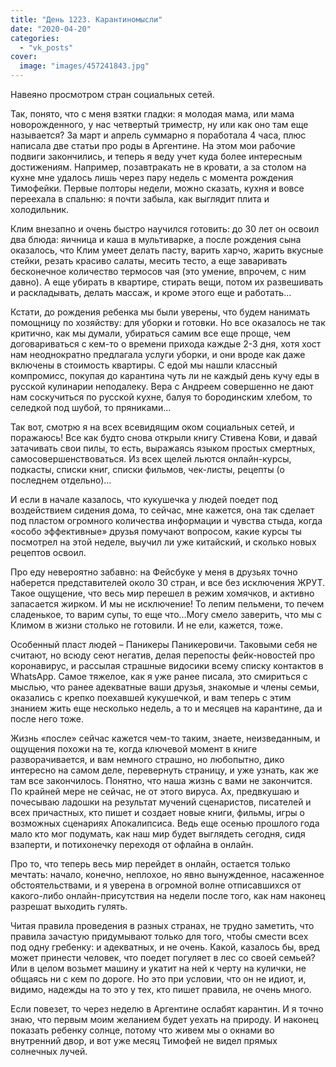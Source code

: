 ```yaml
---
title: "День 1223. Карантиномысли"
date: "2020-04-20"
categories: 
  - "vk_posts"
cover:
  image: "images/457241843.jpg"
---
```


Навеяно просмотром стран социальных сетей.

Так, понято, что с меня взятки гладки: я молодая мама, или мама новорожденного, у нас четвертый триместр, ну или как оно там еще называется? За март и апрель суммарно я поработала 4 часа, плюс написала две статьи про роды в Аргентине. На этом мои рабочие подвиги закончились, и теперь я веду учет куда более интересным достижениям. Например, позавтракать не в кровати, а за столом на кухне мне удалось лишь через пару недель с момента рождения Тимофейки. Первые полторы недели, можно сказать, кухня и вовсе переехала в спальню: я почти забыла, как выглядит плита и холодильник.

<!--more-->

Клим внезапно и очень быстро научился готовить: до 30 лет он освоил два блюда: яичница и каша в мультиварке, а после рождения сына оказалось, что Клим умеет делать пасту, варить харчо, жарить вкусные стейки, резать красиво салаты, месить тесто, а еще заваривать бесконечное количество термосов чая (это умение, впрочем, с ним давно). А еще убирать в квартире, стирать вещи, потом их развешивать и раскладывать, делать массаж, и кроме этого еще и работать…

Кстати, до рождения ребенка мы были уверены, что будем нанимать помощницу по хозяйству: для уборки и готовки. Но все оказалось не так критично, как мы думали, убираться самим все еще проще, чем договариваться с кем-то о времени прихода каждые 2-3 дня, хотя хост нам неоднократно предлагала услуги уборки, и они вроде как даже включены в стоимость квартиры. С едой мы нашли классный компромисс, покупая до карантина чуть ли не каждый день кучу еды в русской кулинарии неподалеку. Вера с Андреем совершенно не дают нам соскучиться по русской кухне, балуя то бородинским хлебом, то селедкой под шубой, то пряниками…

Так вот, смотрю я на всех всевидящим оком социальных сетей, и поражаюсь! Все как будто снова открыли книгу Стивена Кови, и давай затачивать свои пилы, то есть, выражаясь языком простых смертных, самосовершенствоваться. Из всех щелей льются онлайн-курсы, подкасты, списки книг, списки фильмов, чек-листы, рецепты (о последнем отдельно)…

И если в начале казалось, что кукушечка у людей поедет под воздействием сидения дома, то сейчас, мне кажется, она так сделает под пластом огромного количества информации и чувства стыда, когда «особо эффективные» друзья помучают вопросом, какие курсы ты посмотрел на этой неделе, выучил ли уже китайский, и сколько новых рецептов освоил.

Про еду невероятно забавно: на Фейсбуке у меня в друзьях точно наберется представителей около 30 стран, и все без исключения ЖРУТ. Такое ощущение, что весь мир перешел в режим хомячков, и активно запасается жирком. И мы не исключение! То лепим пельмени, то печем сладенькое, то варим супы, то еще что…Могу смело заверить, что мы с Климом в жизни столько не готовили. И не ели, кажется, тоже.

Особенный пласт людей – Паникеры Паникеровичи. Таковыми себя не считают, но всюду сеют негатив, делая перепосты фейк-новостей про коронавирус, и рассылая страшные видосики всему списку контактов в WhatsApp. Самое тяжелое, как я уже ранее писала, это смириться с мыслью, что ранее адекватные ваши друзья, знакомые и члены семьи, оказались с крепко поехавшей кукушечкой, и вам теперь с этим знанием жить еще несколько недель, а то и месяцев на карантине, да и после него тоже.

Жизнь «после» сейчас кажется чем-то таким, знаете, неизведанным, и ощущения похожи на те, когда ключевой момент в книге разворачивается, и вам немного страшно, но любопытно, дико интересно на самом деле, перевернуть страницу, и уже узнать, как же там все закончилось. Понятно, что наша жизнь с вами не закончится. По крайней мере не сейчас, не от этого вируса. Ах, предвкушаю и почесываю ладошки на результат мучений сценаристов, писателей и всех причастных, кто пишет и создает новые книги, фильмы, игры о возможных сценариях Апокалипсиса. Ведь еще осенью прошлого года мало кто мог подумать, как наш мир будет выглядеть сегодня, сидя взаперти, и потихонечку переходя от офлайна в онлайн.

Про то, что теперь весь мир перейдет в онлайн, остается только мечтать: начало, конечно, неплохое, но явно вынужденное, насаженное обстоятельствами, и я уверена в огромной волне отписавшихся от какого-либо онлайн-присутствия на недели после того, как нам наконец разрешат выходить гулять.

Читая правила проведения в разных странах, не трудно заметить, что правила зачастую придумывают только для того, чтобы смести всех под одну гребенку: и адекватных, и не очень. Какой, казалось бы, вред может принести человек, что поедет погуляет в лес со своей семьей? Или в целом возьмет машину и укатит на ней к черту на кулички, не общаясь ни с кем по дороге. Но это при условии, что он не идиот, и, видимо, надежды на то это у тех, кто пишет правила, не очень много.

Если повезет, то через неделю в Аргентине ослабят карантин. И я точно знаю, что первым моим желанием будет уехать на природу. И наконец показать ребенку солнце, потому что живем мы о окнами во внутренний двор, и вот уже месяц Тимофей не видел прямых солнечных лучей.
